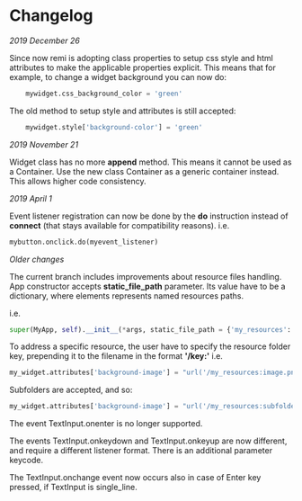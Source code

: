 Changelog
===
*2019 December 26*

Since now remi is adopting class properties to setup css style and html attributes to make the applicable properties explicit.
This means that for example, to change a widget background you can now do:

```python
    mywidget.css_background_color = 'green'
```

The old method to setup style and attributes is still accepted:

```python
    mywidget.style['background-color'] = 'green'
```


*2019 November 21*

Widget class has no more **append** method. This means it cannot be used as a Container.
Use the new class Container as a generic container instead.
This allows higher code consistency.


*2019 April 1*

Event listener registration can now be done by the **do** instruction instead of **connect** (that stays available for compatibility reasons).
i.e. 
```python
mybutton.onclick.do(myevent_listener)
```

*Older changes*

The current branch includes improvements about resource files handling. 
App constructor accepts **static_file_path** parameter. Its value have to be a dictionary, where elements represents named resources paths.

i.e.
```python
super(MyApp, self).__init__(*args, static_file_path = {'my_resources':'./files/resources/', 'my_other_res':'./other/'})
```
To address a specific resource, the user have to specify the resource folder key, prepending it to the filename in the format **'/key:'**
i.e.
```python
my_widget.attributes['background-image'] = "url('/my_resources:image.png')"
```
Subfolders are accepted, and so:
```python
my_widget.attributes['background-image'] = "url('/my_resources:subfolder/other_subfolder/image.png')"
```

The event TextInput.onenter is no longer supported.

The events TextInput.onkeydown and TextInput.onkeyup are now different, and require a different listener format. There is an additional parameter keycode.

The TextInput.onchange event now occurs also in case of Enter key pressed, if TextInput is single_line.

